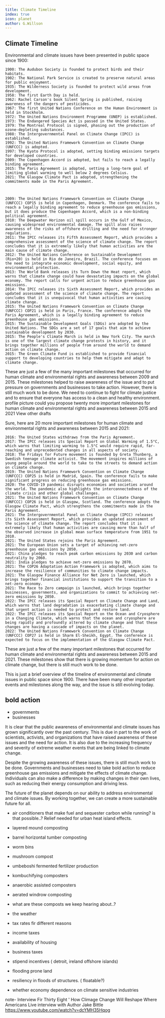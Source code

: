 ```yaml
---
title: Climate Timeline
index: true
icon: planet
author: G.Willson
---
```


## Climate Timeline

Environmental and climate issues have been presented in public space since 1900:

    1900: The Audubon Society is founded to protect birds and their habitats.
    1902: The National Park Service is created to preserve natural areas for public enjoyment.
    1935: The Wilderness Society is founded to protect wild areas from development.
    1958: The first Earth Day is held.
    1962: Rachel Carson's book Silent Spring is published, raising awareness of the dangers of pesticides.
    1967: The first United Nations Conference on the Human Environment is held in Stockholm.
    1972: The United Nations Environment Programme (UNEP) is established.
    1973: The Endangered Species Act is passed in the United States.
    1979: The Montreal Protocol is signed, phasing out the production of ozone-depleting substances.
    1988: The Intergovernmental Panel on Climate Change (IPCC) is established.
    1992: The United Nations Framework Convention on Climate Change (UNFCCC) is adopted.
    1997: The Kyoto Protocol is adopted, setting binding emissions targets for developed countries.
    2009: The Copenhagen Accord is adopted, but fails to reach a legally binding agreement.
    2015: The Paris Agreement is adopted, setting a long-term goal of limiting global warming to well below 2 degrees Celsius.
    2021: The Glasgow Climate Pact is adopted, strengthening the commitments made in the Paris Agreement.



    2009: The United Nations Framework Convention on Climate Change (UNFCCC) COP15 is held in Copenhagen, Denmark. The conference fails to reach a legally binding agreement to reduce greenhouse gas emissions, but it does produce the Copenhagen Accord, which is a non-binding political agreement.
    2010: The Deepwater Horizon oil spill occurs in the Gulf of Mexico, causing widespread environmental damage. The spill also raises awareness of the risks of offshore drilling and the need for stronger regulations.
    2011: The IPCC releases its Fifth Assessment Report, which provides a comprehensive assessment of the science of climate change. The report concludes that it is extremely likely that human activities are the main cause of climate change.
    2012: The United Nations Conference on Sustainable Development (Rio+20) is held in Rio de Janeiro, Brazil. The conference focuses on the need to integrate economic development, social equity, and environmental protection.
    2013: The World Bank releases its Turn Down the Heat report, which warns that climate change could have devastating impacts on the global economy. The report calls for urgent action to reduce greenhouse gas emissions.
    2014: The IPCC releases its Sixth Assessment Report, which provides an updated assessment of the science of climate change. The report concludes that it is unequivocal that human activities are causing climate change.
    2015: The United Nations Framework Convention on Climate Change (UNFCCC) COP21 is held in Paris, France. The conference adopts the Paris Agreement, which is a legally binding agreement to reduce greenhouse gas emissions.
    2015: The Sustainable Development Goals (SDGs) are adopted by the United Nations. The SDGs are a set of 17 goals that aim to achieve sustainable development by 2030.
    2015: The People's Climate March is held in New York City. The march is one of the largest climate change protests in history, and it brings together millions of people from around the world to demand action on climate change.
    2015: The Green Climate Fund is established to provide financial support to developing countries to help them mitigate and adapt to climate change.

These are just a few of the many important milestones that occurred for human climate and environmental rights and awareness between 2009 and 2015. These milestones helped to raise awareness of the issue and to put pressure on governments and businesses to take action. However, there is still much work to be done. We need to continue to fight for climate justice and to ensure that everyone has access to a clean and healthy environment.
profile picture
could you propose twenty more important milestones for human climate and environmental rights and awareness between 2015 and 2021
View other drafts

Sure, here are 20 more important milestones for human climate and environmental rights and awareness between 2015 and 2021:

    2016: The United States withdraws from the Paris Agreement.
    2017: The IPCC releases its Special Report on Global Warming of 1.5°C, which warns that limiting warming to 1.5°C would require rapid, far-reaching and unprecedented changes in all aspects of society.
    2018: The Fridays for Future movement is founded by Greta Thunberg, a Swedish teenage climate activist. The movement inspires millions of young people around the world to take to the streets to demand action on climate change.
    2019: The United Nations Framework Convention on Climate Change (UNFCCC) COP25 is held in Madrid, Spain. The conference fails to make significant progress on reducing greenhouse gas emissions.
    2020: The COVID-19 pandemic disrupts economies and societies around the world. The pandemic also highlights the interconnectedness of the climate crisis and other global challenges.
    2021: The United Nations Framework Convention on Climate Change (UNFCCC) COP26 is held in Glasgow, Scotland. The conference adopts the Glasgow Climate Pact, which strengthens the commitments made in the Paris Agreement.
    2021: The Intergovernmental Panel on Climate Change (IPCC) releases its Sixth Assessment Report, which provides an updated assessment of the science of climate change. The report concludes that it is extremely likely that human activities are causing more than half of the observed increase in global mean surface temperature from 1951 to 2010.
    2021: The United States rejoins the Paris Agreement.
    2021: The European Union sets a target of achieving net-zero greenhouse gas emissions by 2050.
    2021: China pledges to reach peak carbon emissions by 2030 and carbon neutrality by 2060.
    2021: India pledges to achieve net-zero emissions by 2070.
    2021: The COP26 Adaptation Action Framework is adopted, which aims to increase the resilience of communities to climate change impacts.
    2021: The Glasgow Finance Alliance for Net Zero is launched, which brings together financial institutions to support the transition to a net-zero economy.
    2021: The Race to Zero campaign is launched, which brings together businesses, governments, and organizations to commit to achieving net-zero emissions by 2050.
    2022: The IPCC releases its Special Report on Climate Change and Land, which warns that land degradation is exacerbating climate change and that urgent action is needed to protect and restore land.
    2022: The IPCC releases its Special Report on the Ocean and Cryosphere in a Changing Climate, which warns that the ocean and cryosphere are being rapidly and profoundly altered by climate change and that these changes are having a cascade of impacts on the planet.
    2022: The United Nations Framework Convention on Climate Change (UNFCCC) COP27 is held in Sharm El-Sheikh, Egypt. The conference is expected to focus on the implementation of the Glasgow Climate Pact.

These are just a few of the many important milestones that occurred for human climate and environmental rights and awareness between 2015 and 2021. These milestones show that there is growing momentum for action on climate change, but there is still much work to be done. 


This is just a brief overview of the timeline of environmental and climate issues in public space since 1900. There have been many other important events and milestones along the way, and the issue is still evolving today.



## bold action
  - governments 
  - businesses
 

It is clear that the public awareness of environmental and climate issues has grown significantly over the past century. This is due in part to the work of scientists, activists, and organizations that have raised awareness of these issues and the need for action. It is also due to the increasing frequency and severity of extreme weather events that are being linked to climate change.

Despite the growing awareness of these issues, there is still much work to be done. Governments and businesses need to take bold action to reduce greenhouse gas emissions and mitigate the effects of climate change. Individuals can also make a difference by making changes in their own lives, such as reducing their energy consumption and driving less.

The future of the planet depends on our ability to address environmental and climate issues. By working together, we can create a more sustainable future for all.





  - air conditioners that make fuel and sequester carbon while running? is that possible..?  Relief needed for urban heat island effects.
   - layered mound composting
   - barrel horizontal tumber composting
   - worm bins
   - mushroom compost
   - umbeboshi fermented fertilizer production
   - kombuchifying composters
   - anaerobic assisted composters
   - aerated windrow composting
  
- what are these composts we keep hearing about..?

-  the weather
- tax rates fir different reasons
- income taxes
- availability of housing
- business taxes
- stipend incentives ( detroit, ireland offshore islands)
- flooding prone land
- resiliency in floods of structures. ( floatable?)
- whether economy dependence on climate sensitive industries


note- Interview Fir Thirty Eight ' How Climage Change Will Reshape Where Americans Live 
interview with Author Jake Bittle https://www.youtube.com/watch?v=dcYMH35Hqog



